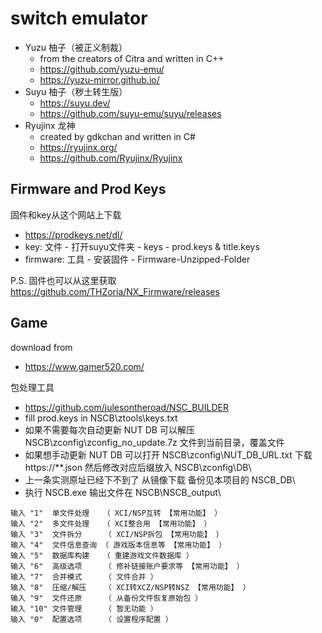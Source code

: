 # switch emulator

- Yuzu 柚子（被正义制裁）
  - from the creators of Citra and written in C++
  - https://github.com/yuzu-emu/
  - https://yuzu-mirror.github.io/
- Suyu 柚子（秽土转生版）
  - https://suyu.dev/
  - https://github.com/suyu-emu/suyu/releases
- Ryujinx 龙神
  - created by gdkchan and written in C#
  - https://ryujinx.org/
  - https://github.com/Ryujinx/Ryujinx

## Firmware and Prod Keys

固件和key从这个网站上下载 
- https://prodkeys.net/dl/
- key: 文件 - 打开suyu文件夹 - keys - prod.keys & title.keys
- firmware: 工具 - 安装固件 - Firmware-Unzipped-Folder

P.S. 固件也可以从这里获取 https://github.com/THZoria/NX_Firmware/releases

## Game

download from
- https://www.gamer520.com/

包处理工具
- https://github.com/julesontheroad/NSC_BUILDER
- fill prod.keys in NSCB\ztools\keys.txt
- 如果不需要每次自动更新 NUT DB 可以解压 NSCB\zconfig\zconfig_no_update.7z 文件到当前目录，覆盖文件
- 如果想手动更新 NUT DB 可以打开 NSCB\zconfig\NUT_DB_URL.txt 下载 https://**.json 然后修改对应后缀放入 NSCB\zconfig\DB\
- 上一条实测原址已经下不到了 从镜像下载 备份见本项目的 NSCB_DB\
- 执行 NSCB.exe 输出文件在 NSCB\NSCB_output\

```
输入 "1"  单文件处理   （ XCI/NSP互转 【常用功能】 ）
输入 "2"  多文件处理   （ XCI整合用 【常用功能】 ）
输入 "3"  文件拆分     （ XCI/NSP拆包 【常用功能】 ）
输入 "4"  文件信息查询 （ 游戏版本信息等 【常用功能】 ）
输入 "5"  数据库构建   （ 重建游戏文件数据库 ）
输入 "6"  高级选项     （ 修补链接账户要求等 【常用功能】 ）
输入 "7"  合并模式     （ 文件合并 ）
输入 "8"  压缩/解压    （ XCI转XCZ/NSP转NSZ 【常用功能】 ）
输入 "9"  文件还原     （ 从备份文件恢复原始包 ）
输入 "10" 文件管理     （ 暂无功能 ）
输入 "0"  配置选项     （ 设置程序配置 ）
```
